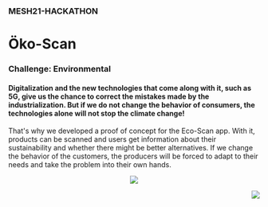 ### MESH21-HACKATHON
# Öko-Scan        
### Challenge: Environmental 

#### Digitalization and the new technologies that come along with it, such as 5G, give us the chance to correct the mistakes made by the industrialization. But if we do not change the behavior of consumers, the technologies alone will not stop the climate change!

That's why we developed a proof of concept for the Eco-Scan app. With it, products can be scanned and users get information about their sustainability and whether there might be better alternatives. If we change the behavior of the customers, the producers will be forced to adapt to their needs and take the problem into their own hands. 

<p align="center" > 
<img src="https://github.com/Sebastian-Zok/EcoScan-MESH2021/blob/main/img/app.png">
</p>


<p align="right" > 
<img src="https://github.com/Sebastian-Zok/EcoScan-MESH2021/blob/main/img/mesha.png">
</p>

